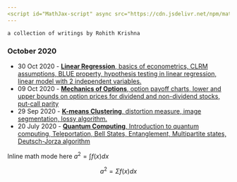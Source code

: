 ```yaml
---
<script id="MathJax-script" async src="https://cdn.jsdelivr.net/npm/mathjax@3/es5/tex-mml-chtml.js"></script>
---
```




`a collection of writings by Rohith Krishna`

### October 2020

- 30 Oct 2020 - [**Linear Regression**, basics of econometrics, CLRM assumptions, BLUE property, hypothesis testing in linear regression, linear model with 2 independent variables.](./2020-10-30-linear-regression-econometrics-basics.pdf)
- 09 Oct 2020 - [**Mechanics of Options**, option payoff charts, lower and upper bounds on option prices for dividend and non-dividend stocks, put-call parity](./2020-10-09-mechanics-of-options.pdf)
- 29 Sep 2020 - [**K-means Clustering**, distortion measure, image segmentation, lossy algorithm.](./2020-09-29-kmeans-clustering.pdf)
- 20 July 2020 - [**Quantum Computing**, Introduction to quantum computing, Teleportation, Bell States, Entanglement, Multipartite states, Deutsch-Jorza algorithm](./2020-07-20-quantum-computing-qiskit-lecture.pdf)



Inline math mode here $a^2 = \int f(x)dx$

$$a^2 = \Sigma f(x)dx$$

